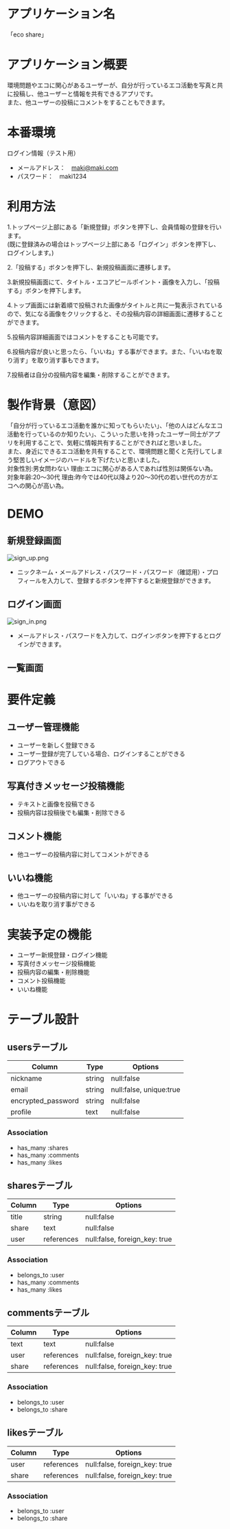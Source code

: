 # アプリケーション名
「eco share」 

# アプリケーション概要
環境問題やエコに関心があるユーザーが、自分が行っているエコ活動を写真と共に投稿し、他ユーザーと情報を共有できるアプリです。<br>また、他ユーザーの投稿にコメントをすることもできます。

# 本番環境
ログイン情報（テスト用）
- メールアドレス：　maki@maki.com
- パスワード：　maki1234

# 利用方法
1.トップページ上部にある「新規登録」ボタンを押下し、会員情報の登録を行います。<br>
(既に登録済みの場合はトップページ上部にある「ログイン」ボタンを押下し、ログインします。)

2.「投稿する」ボタンを押下し、新規投稿画面に遷移します。

3.新規投稿画面にて、タイトル・エコアピールポイント・画像を入力し、「投稿する」ボタンを押下します。

4.トップ画面には新着順で投稿された画像がタイトルと共に一覧表示されているので、気になる画像をクリックすると、その投稿内容の詳細画面に遷移することができます。

5.投稿内容詳細画面ではコメントをすることも可能です。

6.投稿内容が良いと思ったら、「いいね」する事ができます。また、「いいねを取り消す」を取り消す事もできます。

7.投稿者は自分の投稿内容を編集・削除することができます。

# 製作背景（意図）
「自分が行っているエコ活動を誰かに知ってもらいたい」、「他の人はどんなエコ活動を行っているのか知りたい」、こういった思いを持ったユーザー同士がアプリを利用することで、気軽に情報共有することができればと思いました。<br>
また、身近にできるエコ活動を共有することで、環境問題と聞くと先行してしまう堅苦しいイメージのハードルを下げたいと思いました。<br>
対象性別:男女問わない  理由:エコに関心がある人であれば性別は関係ない為。<br>
対象年齢:20〜30代    理由:昨今では40代以降より20〜30代の若い世代の方がエコへの関心が高い為。<br>

# DEMO

## 新規登録画面
![sign_up.png](./sign_up.png)


- ニックネーム・メールアドレス・パスワード・パスワード（確認用）・プロフィールを入力して、登録するボタンを押下すると新規登録ができます。

## ログイン画面
![sign_in.png](./sign_in.png)

- メールアドレス・パスワードを入力して、ログインボタンを押下するとログインができます。

## 一覧画面


# 要件定義
## ユーザー管理機能
- ユーザーを新しく登録できる<br>
- ユーザー登録が完了している場合、ログインすることができる<br>
- ログアウトできる<br>

## 写真付きメッセージ投稿機能
- テキストと画像を投稿できる<br>
- 投稿内容は投稿後でも編集・削除できる<br>

## コメント機能
- 他ユーザーの投稿内容に対してコメントができる<br>

## いいね機能
- 他ユーザーの投稿内容に対して「いいね」する事ができる<br>
- いいねを取り消す事ができる<br>

# 実装予定の機能
- ユーザー新規登録・ログイン機能<br>
- 写真付きメッセージ投稿機能<br>
- 投稿内容の編集・削除機能<br>
- コメント投稿機能<br>
- いいね機能<br>


# テーブル設計

## usersテーブル

| Column              | Type     | Options                  |
| ------------------- | -------- | ------------------------ |
| nickname            | string   | null:false               |
| email               | string   | null:false, unique:true  |
| encrypted_password  | string   | null:false               |
| profile             | text     | null:false               |

### Association

- has_many :shares
- has_many :comments
- has_many :likes


## sharesテーブル

| Column     | Type        | Options                        |
| ---------- | ----------- | ------------------------------ |
| title      | string      | null:false                     |
| share      | text        | null:false                     |
| user       | references  | null:false, foreign_key: true  |

### Association

- belongs_to :user
- has_many :comments
- has_many :likes


## commentsテーブル

| Column   | Type        | Options                         |
| -------- | ----------- | ------------------------------- |
| text     | text        | null:false                      |
| user     | references  | null:false, foreign_key: true   |
| share    | references  | null:false, foreign_key: true   |

### Association

- belongs_to :user
- belongs_to :share


## likesテーブル

| Column   | Type        | Options                          |
| -------- | ----------- | -------------------------------- |
| user     | references  | null:false, foreign_key: true    |
| share    | references  | null:false, foreign_key: true    |

### Association

- belongs_to :user
- belongs_to :share

